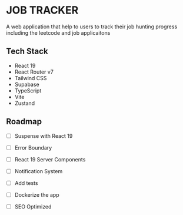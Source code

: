 
# JOB TRACKER

A web application that help to users to track their job hunting progress including the leetcode and job applicaitons

## Tech Stack

- React 19
- React Router v7
- Tailwind CSS
- Supabase
- TypeScript
- Vite
- Zustand


## Roadmap

- [ ] Suspense with React 19
- [ ] Error Boundary
- [ ] React 19 Server Components
- [ ] Notification System
- [ ] Add tests
- [ ] Dockerize the app
- [ ] SEO Optimized





